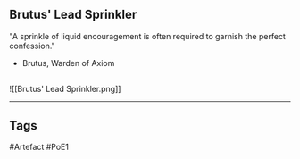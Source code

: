 ## Brutus' Lead Sprinkler
"A sprinkle of liquid encouragement is often required
to garnish the perfect confession."
- Brutus, Warden of Axiom
##
![[Brutus' Lead Sprinkler.png]]

---
## Tags
#Artefact
#PoE1